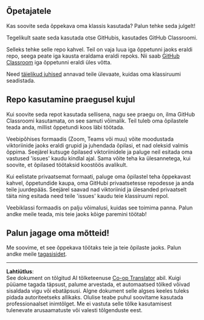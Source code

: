 <!--
CO_OP_TRANSLATOR_METADATA:
{
  "original_hash": "b37de02054fa6c0438ede6fabe1fdfb8",
  "translation_date": "2025-10-11T11:09:20+00:00",
  "source_file": "for-teachers.md",
  "language_code": "et"
}
-->
## Õpetajatele

Kas soovite seda õppekava oma klassis kasutada? Palun tehke seda julgelt!

Tegelikult saate seda kasutada otse GitHubis, kasutades GitHub Classroomi.

Selleks tehke selle repo kahvel. Teil on vaja luua iga õppetunni jaoks eraldi repo, seega peate iga kausta eraldama eraldi repoks. Nii saab [GitHub Classroom](https://classroom.github.com/classrooms) iga õppetunni eraldi üles võtta.

Need [täielikud juhised](https://github.blog/2020-03-18-set-up-your-digital-classroom-with-github-classroom/) annavad teile ülevaate, kuidas oma klassiruumi seadistada.

## Repo kasutamine praegusel kujul

Kui soovite seda repot kasutada sellisena, nagu see praegu on, ilma GitHub Classroomi kasutamata, on see samuti võimalik. Teil tuleb oma õpilastele teada anda, millist õppetundi koos läbi töötada.

Veebipõhises formaadis (Zoom, Teams või muu) võite moodustada viktoriinide jaoks eraldi grupid ja juhendada õpilasi, et nad oleksid valmis õppima. Seejärel kutsuge õpilased viktoriinidele ja paluge neil esitada oma vastused 'issues' kaudu kindlal ajal. Sama võite teha ka ülesannetega, kui soovite, et õpilased töötaksid koostöös avalikult.

Kui eelistate privaatsemat formaati, paluge oma õpilastel teha õppekavast kahvel, õppetundide kaupa, oma GitHubi privaatsetesse repodesse ja anda teile juurdepääs. Seejärel saavad nad viktoriinid ja ülesanded privaatselt täita ning esitada need teile 'issues' kaudu teie klassiruumi repol.

Veebiklassi formaadis on palju võimalusi, kuidas see toimima panna. Palun andke meile teada, mis teie jaoks kõige paremini töötab!

## Palun jagage oma mõtteid!

Me soovime, et see õppekava töötaks teie ja teie õpilaste jaoks. Palun andke meile [tagasisidet](https://forms.microsoft.com/Pages/ResponsePage.aspx?id=v4j5cvGGr0GRqy180BHbR2humCsRZhxNuI79cm6n0hRUQzRVVU9VVlU5UlFLWTRLWlkyQUxORTg5WS4u).

---

**Lahtiütlus**:  
See dokument on tõlgitud AI tõlketeenuse [Co-op Translator](https://github.com/Azure/co-op-translator) abil. Kuigi püüame tagada täpsust, palume arvestada, et automaatsed tõlked võivad sisaldada vigu või ebatäpsusi. Algne dokument selle algses keeles tuleks pidada autoriteetseks allikaks. Olulise teabe puhul soovitame kasutada professionaalset inimtõlget. Me ei vastuta selle tõlke kasutamisest tulenevate arusaamatuste või valesti tõlgenduste eest.